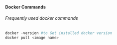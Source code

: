 #### Docker Commands
###### Frequently used docker commands
>
```powershell
docker -version #to Get installed docker version
docker pull <image name>
```
 

[//]: # (Tags: Frequently Used Docker Commands, Docker with interactive Mode, Docker)
[//]: # (Type: Docker - Commands)
[//]: # (Rating: 2)
[//]: # (Languages:powershell)
[//]: # (ReadyState:Publish)
